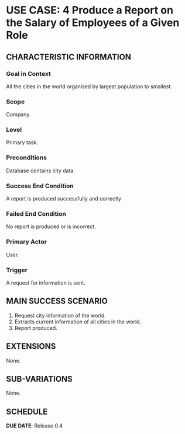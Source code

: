 # USE CASE: 4 Produce a Report on the Salary of Employees of a Given Role

## CHARACTERISTIC INFORMATION

### Goal in Context

All the cities in the world organised by largest population to smallest.

### Scope

Company.

### Level

Primary task.

### Preconditions

Database contains city data.

### Success End Condition

A report is produced successfully and correctly

### Failed End Condition

No report is produced or is incorrect.

### Primary Actor

User.

### Trigger

A request for information is sent.

## MAIN SUCCESS SCENARIO

1. Request city information of the world.
2. Extracts current information of all cities in the world.
3. Report produced.

## EXTENSIONS

None.

## SUB-VARIATIONS

None.

## SCHEDULE

**DUE DATE**: Release 0.4
